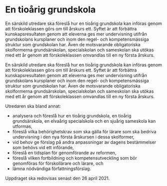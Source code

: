 # En tioårig grundskola

En särskild utredare ska föreslå hur en tioårig grundskola kan införas genom att förskoleklassen görs om till årskurs ett. Syftet är att förbättra kunskapsresultaten genom att eleverna ges mer undervisning utifrån grundskolans kursplaner och inom den regel- och kompetensmässiga struktur som grundskolan har. Även de motsvarande obligatoriska skolformerna grundsärskolan, specialskolan och sameskolan ska utökas med ett år genom att förskoleklassen omvandlas till en ny första årskurs.

En särskild utredare ska föreslå hur en tioårig grundskola kan införas genom att förskoleklassen görs om till årskurs ett. Syftet är att förbättra kunskapsresultaten genom att eleverna ges mer undervisning utifrån grundskolans kursplaner och inom den regel- och kompetensmässiga struktur som grundskolan har. Även de motsvarande obligatoriska skolformerna grundsärskolan, specialskolan och sameskolan ska utökas med ett år genom att förskoleklassen omvandlas till en ny första årskurs.

Utredaren ska bland annat:

* analysera och föreslå hur en tioårig grundskola, en tioårig grundsärskola, en elvaårig specialskola och en sjuårig sameskola kan utformas,
* föreslå vilka behörighetskrav som ska gälla för lärare som ska bedriva undervisning i den nya första årskursen i dessa skolformer,
* vid behov ge förslag på andra anpassningar av dagens bestämmelser som behövs vid ett införande,
* föreslå en tidsplan för genomförande av reformen,
* föreslå vilken fortbildning och kompetensutveckling som bör genomföras för förskollärare och lärare, och
* lämna nödvändiga författningsförslag.

Uppdraget ska redovisas senast den 26 april 2021.
